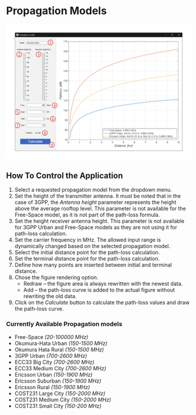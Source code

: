 # Propagation Models

![Application window](Manual-Propagation-Models.svg)

## How To Control the Application

1. Select a requested propagation model from the dropdown menu.
2. Set the height of the transmitter antenna. It must be noted that in the case of 3GPP, the *Antenna height* parameter represents the height above the average rooftop level. This parameter is not available for the Free-Space model, as it is not part of the path-loss formula.
3. Set the height receiver antenna height. This parameter is not available for 3GPP Urban and Free-Space models as they are not using it for path-loss calculation.
4. Set the carrier frequency in MHz. The allowed input range is dynamically changed based on the selected propagation model.
5. Select the initial distance point for the path-loss calculation.
6. Set the terminal distance point for the path-loss calculation.
7. Define how many points are inserted between initial and terminal distance.
8. Chose the figure rendering option.
    - Redraw – the figure area is always rewritten with the newest data.
    - Add – the path-loss curve is added to the actual figure without rewriting the old data.
9. Click on the *Calculate* button to calculate the path-loss values and draw the path-loss curve.


### Currently Available Propagation models
- Free-Space _(20-100000 MHz)_
- Okumura-Hata Urban _(150-1500 MHz)_
- Okumura Hata Rural _(150-1500 MHz)_
- 3GPP Urban _(700-2600 MHz)_
- ECC33 Big City _(700-2600 MHz)_
- ECC33 Medium City _(700-2600 MHz)_
- Ericsson Urban _(150-1900 MHz)_
- Ericsson Suburban _(150-1900 MHz)_
- Ericsson Rural _(150-1900 MHz)_
- COST231  Large City _(150-2000 MHz)_
- COST231  Medium City _(150-2000 MHz)_
- COST231  Small City _(150-200 MHz)_